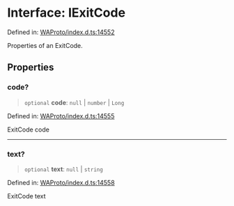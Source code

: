 # Interface: IExitCode

Defined in: [WAProto/index.d.ts:14552](https://github.com/Fokusdotid/bail/blob/82f46c566476ac566bfd781dede14412fcdfb787/WAProto/index.d.ts#L14552)

Properties of an ExitCode.

## Properties

### code?

> `optional` **code**: `null` \| `number` \| `Long`

Defined in: [WAProto/index.d.ts:14555](https://github.com/Fokusdotid/bail/blob/82f46c566476ac566bfd781dede14412fcdfb787/WAProto/index.d.ts#L14555)

ExitCode code

***

### text?

> `optional` **text**: `null` \| `string`

Defined in: [WAProto/index.d.ts:14558](https://github.com/Fokusdotid/bail/blob/82f46c566476ac566bfd781dede14412fcdfb787/WAProto/index.d.ts#L14558)

ExitCode text
